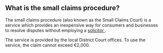 ##  What is the small claims procedure?

The small claims procedure (also known as the Small Claims Court) is a service
which provides an inexpensive way for consumers and businesses to resolve
disputes without employing a [ solicitor ](/en/justice/courtroom/solicitors/)
.

The service is provided by the local District Court offices. To use the
service, the claim cannot exceed €2,000.
